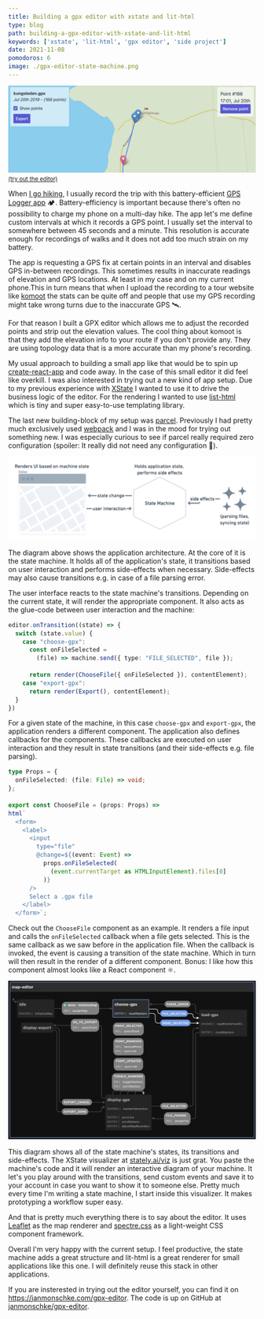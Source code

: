 ```yaml
---
title: Building a gpx editor with xstate and lit-html
type: blog
path: building-a-gpx-editor-with-xstate-and-lit-html
keywords: ['xstate', 'lit-html', 'gpx editor', 'side project']
date: 2021-11-08
pomodoros: 6
image: ./gpx-editor-state-machine.png
---
```


<a href="https://janmonschke.com/gpx-editor" target="_blank">![GPX editor screenshot](./gpx-editor-screenshot.png)
<small>(try out the editor)</small></a>

When [I go hiking](https://aweekinthewoods.com/france/auvergne/), I usually record the trip with this battery-efficient [GPS Logger app](https://gpslogger.app/) 🏕. Battery-efficiency is important because there's often no possibility to charge my phone on a multi-day hike. The app let's me define custom intervals at which it records a GPS point. I usually set the interval to somewhere between 45 seconds and a minute. This resolution is accurate enough for recordings of walks and it does not add too much strain on my battery.

The app is requesting a GPS fix at certain points in an interval and disables GPS in-between recordings. This sometimes results in inaccurate readings of elevation and GPS locations. At least in my case and on my current phone.This in turn means that when I upload the recording to a tour website like [komoot](https://www.komoot.com/user/214500264344) the stats can be quite off and people that use my GPS recording might take wrong turns due to the inaccurate GPS 🛰.

For that reason I built a GPX editor which allows me to adjust the recorded points and strip out the elevation values. The cool thing about komoot is that they add the elevation info to your route if you don't provide any. They are using topology data that is a more accurate than my phone's recording.

My usual approach to building a small app like that would be to spin up [create-react-app](https://create-react-app.dev/) and code away. In the case of this small editor it did feel like overkill. I was also interested in trying out a new kind of app setup. Due to my previous experience with [XState](https://xstate.js.org/docs/) I wanted to use it to drive the business logic of the editor. For the rendering I wanted to use [list-html](https://lit-html.polymer-project.org/guide) which is tiny and super easy-to-use templating library.

The last new building-block of my setup was [parcel](https://parceljs.org/). Previously I had pretty much exclusively used [webpack](https://webpack.js.org/) and I was in the mood for trying out something new. I was especially curious to see if parcel really required zero configuration (spoiler: It really did not need any configuration 🎉).

![GPX editor diagram](./gpx-editor-diagram.png)

The diagram above shows the application architecture. At the core of it is the state machine. It holds all of the application's state, it transitions based on user interaction and performs side-effects when necessary. Side-effects may also cause transitions e.g. in case of a file parsing error.

The user interface reacts to the state machine's transitions. Depending on the current state, it will render the appropriate component. It also acts as the glue-code between user interaction and the machine:

```ts
editor.onTransition((state) => {
  switch (state.value) {
    case "choose-gpx":
      const onFileSelected =
        (file) => machine.send({ type: "FILE_SELECTED", file });

      return render(ChooseFile({ onFileSelected }), contentElement);
    case "export-gpx":
      return render(Export(), contentElement);
  }
})
```

For a given state of the machine, in this case `choose-gpx` and `export-gpx`, the application renders a different component. The application also defines callbacks for the components. These callbacks are executed on user interaction and they result in state transitions (and their side-effects e.g. file parsing).

```ts
type Props = {
  onFileSelected: (file: File) => void;
};

export const ChooseFile = (props: Props) =>
html`
  <form>
    <label>
      <input
        type="file"
        @change=${(event: Event) =>
          props.onFileSelected(
            (event.currentTarget as HTMLInputElement).files[0]
          )}
      />
      Select a .gpx file
    </label>
  </form>`;
```

Check out the  `ChooseFile` component as an example. It renders a file input and calls the `onFileSelected` callback when a file gets selected. This is the same callback as we saw before in the application file. When the callback is invoked, the event is causing a transition of the state machine. Which in turn will then result in the render of a different component. Bonus: I like how this component almost looks like a React component ⚛.

![GPX editor state machine](./gpx-editor-state-machine.png)

This diagram shows all of the state machine's states, its transitions and side-effects. The XState visualizer at [stately.ai/viz](https://stately.ai/viz) is just grat. You paste the machine's code and it will render an interactive diagram of your machine. It let's you play around with the transitions, send custom events and save it to your account in case you want to show it to someone else. Pretty much every time I'm writing a state machine, I start inside this visualizer. It makes prototyping a workflow super easy.

And that is pretty much everything there is to say about the editor. It uses [Leaflet](https://leafletjs.com/) as the map renderer and [spectre.css](https://picturepan2.github.io/spectre/) as a light-weight CSS component framework.

Overall I'm very happy with the current setup. I feel productive, the state machine adds a great structure and lit-html is a great renderer for small applications like this one. I will definitely reuse this stack in other applications.

If you are insterested in trying out the editor yourself, you can find it on https://janmonschke.com/gpx-editor. The code is up on GitHub at [janmonschke/gpx-editor](https://github.com/janmonschke/gpx-editor).
